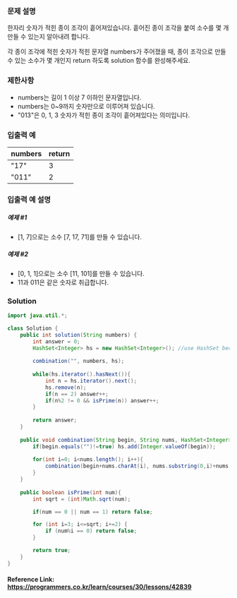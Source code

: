 ### 문제 설명

  한자리 숫자가 적힌 종이 조각이 흩어져있습니다. 흩어진 종이 조각을 붙여 소수를 몇 개 만들 수 있는지 알아내려 합니다.

  각 종이 조각에 적힌 숫자가 적힌 문자열 numbers가 주어졌을 때, 종이 조각으로 만들 수 있는 소수가 몇 개인지 return 하도록 solution 함수를 완성해주세요.

### 제한사항

  * numbers는 길이 1 이상 7 이하인 문자열입니다.
  * numbers는 0~9까지 숫자만으로 이루어져 있습니다.
  * "013"은 0, 1, 3 숫자가 적힌 종이 조각이 흩어져있다는 의미입니다.

### 입출력 예

numbers | return
--- | ---
"17" | 3
"011" | 2

### 입출력 예 설명

##### 예제 #1
  * [1, 7]으로는 소수 [7, 17, 71]를 만들 수 있습니다.

##### 예제 #2
  * [0, 1, 1]으로는 소수 [11, 101]를 만들 수 있습니다.
  * 11과 011은 같은 숫자로 취급합니다.
  
### Solution
```java
import java.util.*;

class Solution {
    public int solution(String numbers) {
        int answer = 0;
        HashSet<Integer> hs = new HashSet<Integer>(); //use HashSet because it does not allow duplicate values
        
        combination("", numbers, hs);
        
        while(hs.iterator().hasNext()){
            int n = hs.iterator().next();
            hs.remove(n);
            if(n == 2) answer++;
            if(n%2 != 0 && isPrime(n)) answer++;
        }
   
        return answer;
    }
    
    public void combination(String begin, String nums, HashSet<Integer> hs){
        if(begin.equals("")!=true) hs.add(Integer.valueOf(begin));
        
        for(int i=0; i<nums.length(); i++){
            combination(begin+nums.charAt(i), nums.substring(0,i)+nums.substring(i+1, nums.length()), hs);
        }
    }
    
    public boolean isPrime(int num){
        int sqrt = (int)Math.sqrt(num);

		if(num == 0 || num == 1) return false;

		for (int i=3; i<=sqrt; i+=2) {
			if (num%i == 0) return false;
		}

		return true;
    }
}
```

#### Reference Link: https://programmers.co.kr/learn/courses/30/lessons/42839
